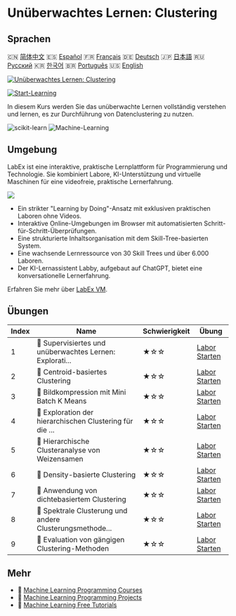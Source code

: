 # Unüberwachtes Lernen: Clustering

## Sprachen

🇨🇳 [简体中文](README_zh.md) 🇪🇸 [Español](README_es.md) 🇫🇷 [Français](README_fr.md) 🇩🇪 [Deutsch](README_de.md) 🇯🇵 [日本語](README_ja.md) 🇷🇺 [Русский](README_ru.md) 🇰🇷 [한국어](README_ko.md) 🇧🇷 [Português](README_pt.md) 🇺🇸 [English](README.md) 

[![Unüberwachtes Lernen: Clustering](https://cover-creator.labex.io/unsupervised-learning-clustering.png?lang=de)](https://labex.io/de/courses/unsupervised-learning-clustering)

[![Start-Learning](https://img.shields.io/badge/Start-Learning-whitesmoke?style=for-the-badge)](https://labex.io/de/courses/unsupervised-learning-clustering)

In diesem Kurs werden Sie das unüberwachte Lernen vollständig verstehen und lernen, es zur Durchführung von Datenclustering zu nutzen.

![scikit-learn](https://img.shields.io/badge/scikit-learn-whitesmoke?style=for-the-badge&logo=scikit-learn)
![Machine-Learning](https://img.shields.io/badge/Machine-Learning-whitesmoke?style=for-the-badge&logo=machine-learning)


## Umgebung

LabEx ist eine interaktive, praktische Lernplattform für Programmierung und Technologie. Sie kombiniert Labore, KI-Unterstützung und virtuelle Maschinen für eine videofreie, praktische Lernerfahrung.

![](https://tutorial-screenshot.getvm.io/images/vm-1725247253.png)

- Ein strikter "Learning by Doing"-Ansatz mit exklusiven praktischen Laboren ohne Videos.
- Interaktive Online-Umgebungen im Browser mit automatisierten Schritt-für-Schritt-Überprüfungen.
- Eine strukturierte Inhaltsorganisation mit dem Skill-Tree-basierten System.
- Eine wachsende Lernressource von 30 Skill Trees und über 6.000 Laboren.
- Der KI-Lernassistent Labby, aufgebaut auf ChatGPT, bietet eine konversationelle Lernerfahrung.

Erfahren Sie mehr über [LabEx VM](https://support.labex.io/using-labex/virtual-machine).

## Übungen

|   Index | Name                                                     | Schwierigkeit   | Übung                                                                                                                            |
|---------|----------------------------------------------------------|-----------------|----------------------------------------------------------------------------------------------------------------------------------|
|       1 | 📖 Supervisiertes und unüberwachtes Lernen: Explorati... | ★☆☆             | <a target='_blank' href='https://labex.io/de/labs/ml-supervised-and-unsupervised-learning-exploration-20815'>Labor Starten</a>   |
|       2 | 📖 Centroid-basiertes Clustering                         | ★☆☆             | <a target='_blank' href='https://labex.io/de/labs/ml-centroid-based-clustering-20754'>Labor Starten</a>                          |
|       3 | 📖 Bildkompression mit Mini Batch K Means                | ★☆☆             | <a target='_blank' href='https://labex.io/de/labs/ml-image-compression-using-mini-batch-k-means-20783'>Labor Starten</a>         |
|       4 | 📖 Exploration der hierarchischen Clustering für die ... | ★☆☆             | <a target='_blank' href='https://labex.io/de/labs/ml-hierarchical-clustering-exploration-for-clustering-20782'>Labor Starten</a> |
|       5 | 📖 Hierarchische Clusteranalyse von Weizensamen          | ★☆☆             | <a target='_blank' href='https://labex.io/de/labs/ml-hierarchical-clustering-of-wheat-seeds-20779'>Labor Starten</a>             |
|       6 | 📖 Density-basierte Clustering                           | ★☆☆             | <a target='_blank' href='https://labex.io/de/labs/ml-density-based-clustering-20770'>Labor Starten</a>                           |
|       7 | 📖 Anwendung von dichtebasiertem Clustering              | ★☆☆             | <a target='_blank' href='https://labex.io/de/labs/ml-density-based-clustering-application-20820'>Labor Starten</a>               |
|       8 | 📖 Spektrale Clusterung und andere Clusterungsmethode... | ★☆☆             | <a target='_blank' href='https://labex.io/de/labs/ml-spectral-clustering-and-other-clustering-methods-20811'>Labor Starten</a>   |
|       9 | 📖 Evaluation von gängigen Clustering-Methoden           | ★☆☆             | <a target='_blank' href='https://labex.io/de/labs/ml-evaluation-of-common-clustering-methods-20774'>Labor Starten</a>            |

## Mehr

- 🔗 [Machine Learning Programming Courses](https://github.com/labex-labs/awesome-programming-courses)
- 🔗 [Machine Learning Programming Projects](https://github.com/labex-labs/awesome-programming-projects)
- 🔗 [Machine Learning Free Tutorials](https://github.com/labex-labs/ml-free-tutorials)

